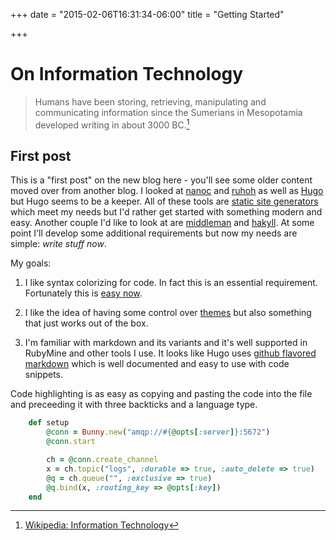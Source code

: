 +++
date = "2015-02-06T16:31:34-06:00"
title = "Getting Started"

+++

# On Information Technology

> Humans have been storing, retrieving, manipulating and communicating information since the Sumerians in Mesopotamia developed writing in about 3000 BC.[^1]

[^1]: [Wikipedia: Information Technology](http://en.wikipedia.org/wiki/Information_technology)

## First post
This is a "first post" on the new blog here - you'll see some older content moved over from another blog. <!--more-->I looked at [nanoc](http://nanoc.ws/) and [ruhoh](http://ruhoh.com/) as well as [Hugo](http://gohugo.io/) but Hugo seems to be a keeper. All of these tools are [static site generators](https://staticsitegenerators.net/) which meet my needs but I'd rather get started with something modern and easy. Another couple I'd like to look at are [middleman](https://middlemanapp.com/) and [hakyll](http://jaspervdj.be/hakyll/). At some point I'll develop some additional requirements but now my needs are simple: *write stuff now*.

My goals:

1. I like syntax colorizing for code. In fact this is an essential requirement. Fortunately this is [easy now](https://highlightjs.org/download/).

2. I like the idea of having some control over [themes](http://gohugo.io/themes/usage/) but also something that just works out of the box.

1. I'm familiar with markdown and its variants and it's well supported in RubyMine and other tools I use. It looks like Hugo uses [github flavored markdown](https://help.github.com/articles/github-flavored-markdown/) which is well documented and easy to use with code snippets.

Code highlighting is as easy as copying and pasting the code into the file and preceeding it with three backticks and a language type.

```ruby
    def setup
        @conn = Bunny.new("amqp://#{@opts[:server]}:5672")
        @conn.start

        ch = @conn.create_channel
        x = ch.topic("logs", :durable => true, :auto_delete => true)
        @q = ch.queue("", :exclusive => true)
        @q.bind(x, :routing_key => @opts[:key])
    end
```